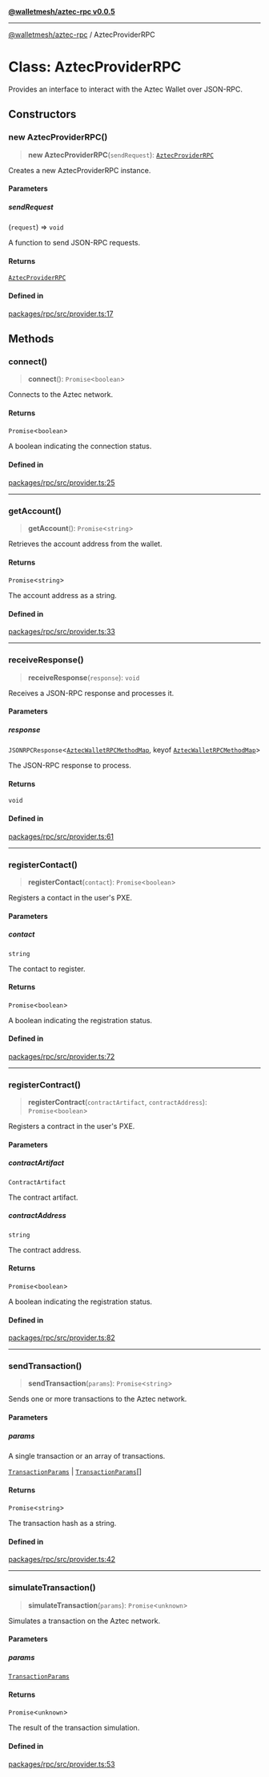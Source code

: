 [**@walletmesh/aztec-rpc v0.0.5**](../README.md)

***

[@walletmesh/aztec-rpc](../globals.md) / AztecProviderRPC

# Class: AztecProviderRPC

Provides an interface to interact with the Aztec Wallet over JSON-RPC.

## Constructors

### new AztecProviderRPC()

> **new AztecProviderRPC**(`sendRequest`): [`AztecProviderRPC`](AztecProviderRPC.md)

Creates a new AztecProviderRPC instance.

#### Parameters

##### sendRequest

(`request`) => `void`

A function to send JSON-RPC requests.

#### Returns

[`AztecProviderRPC`](AztecProviderRPC.md)

#### Defined in

[packages/rpc/src/provider.ts:17](https://github.com/WalletMesh/aztec/blob/9ad34955244cc5304cb566146299029ce93f71a9/packages/rpc/src/provider.ts#L17)

## Methods

### connect()

> **connect**(): `Promise`\<`boolean`\>

Connects to the Aztec network.

#### Returns

`Promise`\<`boolean`\>

A boolean indicating the connection status.

#### Defined in

[packages/rpc/src/provider.ts:25](https://github.com/WalletMesh/aztec/blob/9ad34955244cc5304cb566146299029ce93f71a9/packages/rpc/src/provider.ts#L25)

***

### getAccount()

> **getAccount**(): `Promise`\<`string`\>

Retrieves the account address from the wallet.

#### Returns

`Promise`\<`string`\>

The account address as a string.

#### Defined in

[packages/rpc/src/provider.ts:33](https://github.com/WalletMesh/aztec/blob/9ad34955244cc5304cb566146299029ce93f71a9/packages/rpc/src/provider.ts#L33)

***

### receiveResponse()

> **receiveResponse**(`response`): `void`

Receives a JSON-RPC response and processes it.

#### Parameters

##### response

`JSONRPCResponse`\<[`AztecWalletRPCMethodMap`](../type-aliases/AztecWalletRPCMethodMap.md), keyof [`AztecWalletRPCMethodMap`](../type-aliases/AztecWalletRPCMethodMap.md)\>

The JSON-RPC response to process.

#### Returns

`void`

#### Defined in

[packages/rpc/src/provider.ts:61](https://github.com/WalletMesh/aztec/blob/9ad34955244cc5304cb566146299029ce93f71a9/packages/rpc/src/provider.ts#L61)

***

### registerContact()

> **registerContact**(`contact`): `Promise`\<`boolean`\>

Registers a contact in the user's PXE.

#### Parameters

##### contact

`string`

The contact to register.

#### Returns

`Promise`\<`boolean`\>

A boolean indicating the registration status.

#### Defined in

[packages/rpc/src/provider.ts:72](https://github.com/WalletMesh/aztec/blob/9ad34955244cc5304cb566146299029ce93f71a9/packages/rpc/src/provider.ts#L72)

***

### registerContract()

> **registerContract**(`contractArtifact`, `contractAddress`): `Promise`\<`boolean`\>

Registers a contract in the user's PXE.

#### Parameters

##### contractArtifact

`ContractArtifact`

The contract artifact.

##### contractAddress

`string`

The contract address.

#### Returns

`Promise`\<`boolean`\>

A boolean indicating the registration status.

#### Defined in

[packages/rpc/src/provider.ts:82](https://github.com/WalletMesh/aztec/blob/9ad34955244cc5304cb566146299029ce93f71a9/packages/rpc/src/provider.ts#L82)

***

### sendTransaction()

> **sendTransaction**(`params`): `Promise`\<`string`\>

Sends one or more transactions to the Aztec network.

#### Parameters

##### params

A single transaction or an array of transactions.

[`TransactionParams`](../type-aliases/TransactionParams.md) | [`TransactionParams`](../type-aliases/TransactionParams.md)[]

#### Returns

`Promise`\<`string`\>

The transaction hash as a string.

#### Defined in

[packages/rpc/src/provider.ts:42](https://github.com/WalletMesh/aztec/blob/9ad34955244cc5304cb566146299029ce93f71a9/packages/rpc/src/provider.ts#L42)

***

### simulateTransaction()

> **simulateTransaction**(`params`): `Promise`\<`unknown`\>

Simulates a transaction on the Aztec network.

#### Parameters

##### params

[`TransactionParams`](../type-aliases/TransactionParams.md)

#### Returns

`Promise`\<`unknown`\>

The result of the transaction simulation.

#### Defined in

[packages/rpc/src/provider.ts:53](https://github.com/WalletMesh/aztec/blob/9ad34955244cc5304cb566146299029ce93f71a9/packages/rpc/src/provider.ts#L53)
